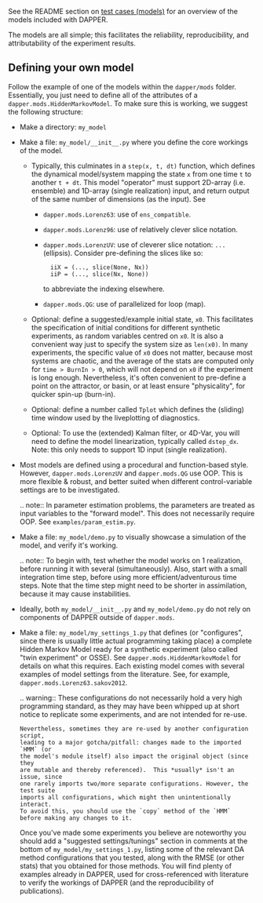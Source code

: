 See the README section on
[test cases (models)](https://github.com/nansencenter/DAPPER#Test-cases-models)
for an overview of the models included with DAPPER.

The models are all simple;
this facilitates the reliability, reproducibility, and attributability
of the experiment results.

## Defining your own model

Follow the example of one of the models within the `dapper/mods` folder.
Essentially, you just need to define all of the attributes of a
`dapper.mods.HiddenMarkovModel`.
To make sure this is working, we suggest the following structure:

- Make a directory: `my_model`

- Make a file: `my_model/__init__.py` where you define the core
  workings of the model.
    - Typically, this culminates in a `step(x, t, dt)` function,
      which defines the dynamical model/system mapping the state `x`
      from one time `t` to another `t + dt`.
      This model "operator" must support 2D-array (i.e. ensemble)
      and 1D-array (single realization) input, and return output of the same
      number of dimensions (as the input).
      See

        - `dapper.mods.Lorenz63`: use of `ens_compatible`.
        - `dapper.mods.Lorenz96`: use of relatively clever slice notation.
        - `dapper.mods.LorenzUV`: use of cleverer slice notation: `...` (ellipsis).
          Consider pre-defining the slices like so:

                iiX = (..., slice(None, Nx))
                iiP = (..., slice(Nx, None))

            to abbreviate the indexing elsewhere.

        - `dapper.mods.QG`: use of parallelized for loop (map).

    - Optional: define a suggested/example initial state, `x0`.
      This facilitates the specification of initial conditions for different synthetic
      experiments, as random variables centred on `x0`.  It is also a
      convenient way just to specify the system size as `len(x0)`.  In many
      experiments, the specific value of `x0` does not matter, because most
      systems are chaotic, and the average of the stats are computed only for
      `time > BurnIn > 0`, which will not depend on `x0` if the experiment is
      long enough.  Nevertheless, it's often convenient to pre-define a point
      on the attractor, or basin, or at least ensure "physicality", for
      quicker spin-up (burn-in).

    - Optional: define a number called `Tplot` which defines
      the (sliding) time window used by the liveplotting of diagnostics.

    - Optional: To use the (extended) Kalman filter, or 4D-Var,
      you will need to define the model linearization, typically called `dstep_dx`.
      Note: this only needs to support 1D input (single realization).

- Most models are defined using a procedural and function-based style.
  However, `dapper.mods.LorenzUV` and `dapper.mods.QG` use OOP.
  This is more flexible & robust, and better suited when different
  control-variable settings are to be investigated.

    .. note::
        In parameter estimation problems, the parameters are treated as input
        variables to the "forward model". This does not necessarily require
        OOP. See `examples/param_estim.py`.

- Make a file: `my_model/demo.py` to visually showcase
  a simulation of the model, and verify it's working.

    .. note::
        To begin with, test whether the model works on 1 realization,
        before running it with several (simultaneously).
        Also, start with a small integration time step,
        before using more efficient/adventurous time steps.
        Note that the time step might need to be shorter in assimilation,
        because it may cause instabilities.

- Ideally, both `my_model/__init__.py` and `my_model/demo.py`
  do not rely on components of DAPPER outside of `dapper.mods`.

- Make a file: `my_model/my_settings_1.py` that defines
    (or "configures", since there is usually little actual programming taking place)
    a complete Hidden Markov Model ready for a synthetic experiment
    (also called "twin experiment" or OSSE).
    See `dapper.mods.HiddenMarkovModel` for details on what this requires.
    Each existing model comes with several examples of model settings from the literature.
    See, for example, `dapper.mods.Lorenz63.sakov2012`.

    .. warning::
      These configurations do not necessarily hold a very high programming standard,
      as they may have been whipped up at short notice to replicate some experiments,
      and are not intended for re-use.

      Nevertheless, sometimes they are re-used by another configuration script,
      leading to a major gotcha/pitfall: changes made to the imported `HMM` (or
      the model's module itself) also impact the original object (since they
      are mutable and thereby referenced).  This *usually* isn't an issue, since
      one rarely imports two/more separate configurations. However, the test suite
      imports all configurations, which might then unintentionally interact.
      To avoid this, you should use the `copy` method of the `HMM`
      before making any changes to it.

    Once you've made some experiments you believe are noteworthy you should add a
    "suggested settings/tunings" section in comments at the bottom of
    `my_model/my_settings_1.py`, listing some of the relevant DA method
    configurations that you tested, along with the RMSE (or other stats) that
    you obtained for those methods.  You will find plenty of examples already in
    DAPPER, used for cross-referenced with literature to verify the workings of DAPPER
    (and the reproducibility of publications).
